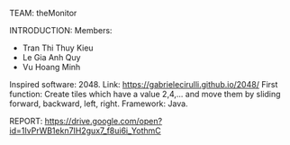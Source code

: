 TEAM: theMonitor

INTRODUCTION:
Members:
+ Tran Thi Thuy Kieu
+ Le Gia Anh Quy
+ Vu Hoang Minh

Inspired software: 2048. Link: https://gabrielecirulli.github.io/2048/
First function: Create tiles which have a value 2,4,... and move them by sliding forward, backward, left, right.
Framework: Java.

REPORT: https://drive.google.com/open?id=1IvPrWB1ekn7IH2gux7_f8ui6i_YothmC
